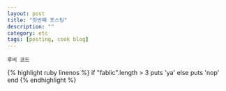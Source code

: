 ```yaml
---
layout: post
title: "첫번째 포스팅"
description: ""
category: etc
tags: [posting, cook blog]
---
```


<p><code>루비 코드</code></p>
{% highlight ruby linenos %}
if "fablic".length > 3
  puts 'ya'
else
  puts 'nop'
end  
{% endhighlight %}
